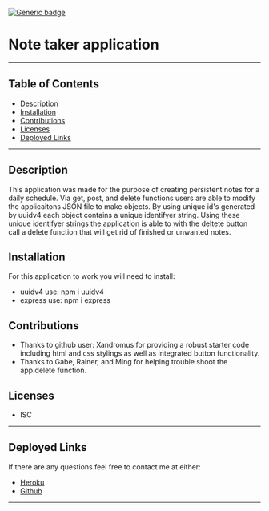 [![Generic badge](https://img.shields.io/badge/<Liscense>-<ISC>-<COLOR>.svg)](https://shields.io/)
# Note taker application 
---
## Table of Contents 
- [Description](#description)
- [Installation](#installation)
- [Contributions](#contributions)
- [Licenses](#licenses)
- [Deployed Links](#deployedlinks)
---
## Description 
This application was made for the purpose of creating persistent notes for a daily schedule. Via get, post, and delete functions users are able to modify the applicaitons JSON file to make objects. By using unique id's generated by uuidv4 each object contains a unique identifyer string. Using these unique identifyer strings the application is able to with the deltete button call a delete function that will get rid of finished or unwanted notes. 
## Installation
For this application to work you will need to install:
- uuidv4 use: npm i uuidv4
- express use: npm i express
## Contributions
- Thanks to github user: Xandromus for providing a robust starter code including html and css stylings as well as integrated button functionality.
- Thanks to Gabe, Rainer, and Ming for helping trouble shoot the app.delete function.
## Licenses 
- ISC
---
## Deployed Links
If there are any questions feel free to contact me at either:
- [Heroku](https://frozen-retreat-77998.herokuapp.com/)
- [Github](https://github.com/hoeferm2/workify-notetaking-scheduler)
---

